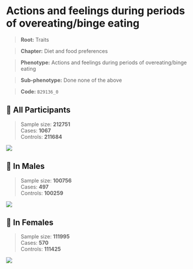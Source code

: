 # Actions and feelings during periods of overeating/binge eating
> **Root:** Traits  

> **Chapter:** Diet and food preferences  

> **Phenotype:** Actions and feelings during periods of overeating/binge eating  

> **Sub-phenotype:** Done none of the above  

> **Code:** `B29136_0`

## 🧪 All Participants  
> Sample size: **212751**  
> Cases: **1067**  
> Controls: **211684**
<img src="/Traits/Figures/ALL/B29136_0.png"/>
<CsvTable src="/Traits_Data/ALL/LG_B29136_0.csv" label="🔍 View full results" />

## 👨 In Males  
> Sample size: **100756**  
> Cases: **497**  
> Controls: **100259**
<img src="/Traits/Figures/Male/B29136_0.png"/>
<CsvTable src="/Traits_Data/Male/LG_B29136_0.csv" label="🔍 View full results" />

## 👩 In Females  
> Sample size: **111995**  
> Cases: **570**  
> Controls: **111425**
<img src="/Traits/Figures/Female/B29136_0.png"/>
<CsvTable src="/Traits_Data/Female/LG_B29136_0.csv" label="🔍 View full results" />
